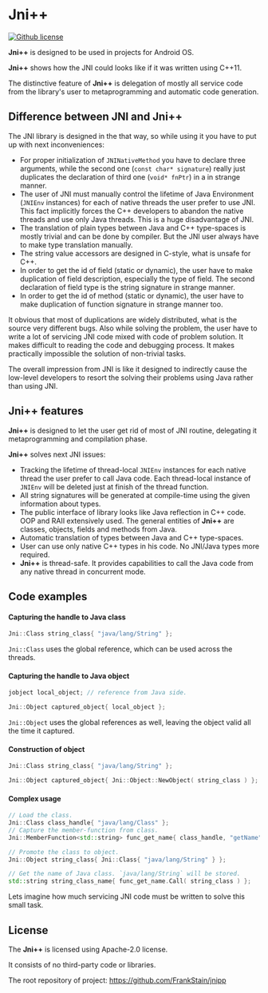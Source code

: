 ﻿Jni++
============

[![Github license](https://img.shields.io/badge/license-Apache--2.0-blue.svg)](license.txt)

**Jni++** is designed to be used in projects for Android OS.

**Jni++** shows how the JNI could looks like if it was written using C++11.

The distinctive feature of **Jni++** is delegation of mostly all service code from the library's user to metaprogramming and automatic code generation. 


Difference between JNI and **Jni++**
------------

The JNI library is designed in the that way, so while using it you have to put up with next inconveniences:
* For proper initialization of `JNINativeMethod` you have to declare three arguments, while the second one (`const char* signature`) really just duplicates the declaration of third one (`void* fnPtr`) in a in strange manner.
* The user of JNI must manually control the lifetime of Java Environment (`JNIEnv` instances) for each of native threads the user prefer to use JNI. This fact implicitly forces the C++ developers to abandon the native threads and use only Java threads. This is a huge disadvantage of JNI.
* The translation of plain types between Java and C++ type-spaces is mostly trivial and can be done by compiler. But the JNI user always have to make type translation manually.
* The string value accessors are designed in C-style, what is unsafe for C++.
* In order to get the id of field (static or dynamic), the user have to make duplication of field description, especially the type of field. The second declaration of field type is the string signature in strange manner.
* In order to get the id of method (static or dynamic), the user have to make duplication of function signature in strange manner too.

It obvious that most of duplications are widely distributed, what is the source very different bugs.
Also while solving the problem, the user have to write a lot of servicing JNI code mixed with code of problem solution. It makes difficult to reading the code and debugging process. It makes practically impossible the solution of non-trivial tasks.

The overall impression from JNI is like it designed to indirectly cause the low-level developers to resort the solving their problems using Java rather than using JNI.         


**Jni++** features
------------

**Jni++** is designed to let the user get rid of most of JNI routine, delegating it metaprogramming and compilation phase.

**Jni++** solves next JNI issues:
* Tracking the lifetime of thread-local `JNIEnv` instances for each native thread the user prefer to call Java code. Each thread-local instance of `JNIEnv` will be deleted just at finish of the thread function.
* All string signatures will be generated at compile-time using the given information about types.
* The public interface of library looks like Java reflection in C++ code. OOP and RAII extensively used. The general entities of **Jni++** are classes, objects, fields and methods from Java.
* Automatic translation of types between Java and C++ type-spaces.
* User can use only native C++ types in his code. No JNI/Java types more required.
* **Jni++** is thread-safe. It provides capabilities to call the Java code from any native thread in concurrent mode.       


Code examples
------------

#### Capturing the handle to Java class

```c++
Jni::Class string_class{ "java/lang/String" };
```
`Jni::Class` uses the global reference, which can be used across the threads.

#### Capturing the handle to Java object

```c++
jobject local_object; // reference from Java side.

Jni::Object captured_object{ local_object };
```
`Jni::Object` uses the global references as well, leaving the object valid all the time it captured.

#### Construction of object

```c++
Jni::Class string_class{ "java/lang/String" };

Jni::Object captured_object{ Jni::Object::NewObject( string_class ) };
```

#### Complex usage

```c++
// Load the class.
Jni::Class class_handle{ "java/lang/Class" };
// Capture the member-function from class.
Jni::MemberFunction<std::string> func_get_name{ class_handle, "getName" };

// Promote the class to object.
Jni::Object string_class{ Jni::Class{ "java/lang/String" } };

// Get the name of Java class. `java/lang/String` will be stored.
std::string string_class_name{ func_get_name.Call( string_class ) };
```
Lets imagine how much servicing JNI code must be written to solve this small task.


License
------------

The **Jni++** is licensed using Apache-2.0 license.

It consists of no third-party code or libraries.

The root repository of project: https://github.com/FrankStain/jnipp
